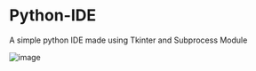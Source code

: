 # Python-IDE
A simple python IDE made using Tkinter and Subprocess Module

![image](https://user-images.githubusercontent.com/67544316/172608257-e403f316-542b-4fe6-bc35-a85a13bba1ea.png)
